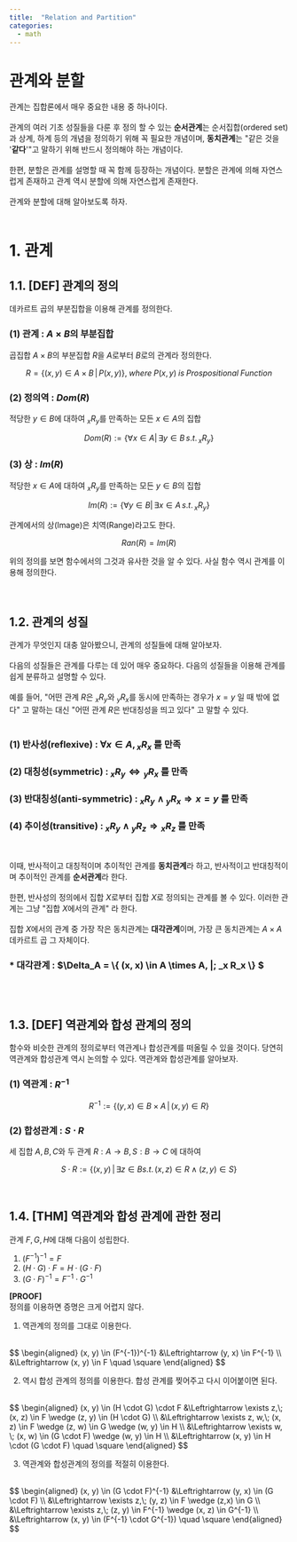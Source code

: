 ```yaml
---
title:  "Relation and Partition"
categories:
  - math
---
```

# 관계와 분할
관계는 집합론에서 매우 중요한 내용 중 하나이다.
<br>
<br>
관계의 여러 기초 성질들을 다룬 후 정의 할 수 있는 **순서관계**는 순서집합(ordered set)과 상계, 하계 등의 개념을 정의하기 위해 꼭 필요한 개념이며, **동치관계**는 "같은 것을 '**같다**'"고 말하기 위해 반드시 정의해야 하는 개념이다.
<br>
<br>
한편, 분할은 관계를 설명할 때 꼭 함께 등장하는 개념이다. 분할은 관계에 의해 자연스럽게 존재하고 관계 역시 분할에 의해 자연스럽게 존재한다.
<br>
<br>
관계와 분할에 대해 알아보도록 하자.
<br>
<br>  

# 1. 관계
## 1.1. [DEF] 관계의 정의
데카르트 곱의 부분집합을 이용해 관계를 정의한다.
### (1) 관계 : $A \times B$의 부분집합
곱집합 $A \times B$의 부분집합 $R$을 $A$로부터 $B$로의 관계라 정의한다.  

$$
R = \{(x,\, y) \in A \times B\, |\, P(x, y)\},\; where\; P(x, y)\; is\;  Prospositional\; Function
$$ 

### (2) 정의역 : $Dom(R)$
적당한 $y \in B$에 대하여 ${}_x R_y$를 만족하는 모든 $x \in A$의 집합  

$$
Dom(R) := \{\forall x \in A |\, \exists y \in B \, s.t.\, {}_x R_y \}
$$  

### (3) 상 : $Im(R)$
적당한 $x \in A$에 대하여 ${}_x R_y$를 만족하는 모든 $y \in B$의 집합  

$$
Im(R) := \{\forall y \in B |\, \exists x \in A \, s.t.\, {}_x R_y \}
$$  

관계에서의 상(Image)은 치역(Range)라고도 한다.  

$$
Ran(R) = Im(R)
$$
  
위의 정의를 보면 함수에서의 그것과 유사한 것을 알 수 있다. 사실 함수 역시 관계를 이용해 정의한다.  
<br>
<br>

## 1.2. 관계의 성질
관계가 무엇인지 대충 알아봤으니, 관계의 성질들에 대해 알아보자. 
<br>
<br>
다음의 성질들은 관계를 다루는 데 있어 매우 중요하다. 다음의 성질들을 이용해 관계를 쉽게 분류하고 설명할 수 있다.
<br>
<br>
예를 들어, "어떤 관계 $R$은 ${}_x R_y$와 ${}_y R_x$를 동시에 만족하는 경우가 $x = y$ 일 때 밖에 없다" 고 말하는 대신 "어떤 관계 $R$은 반대칭성을 띄고 있다" 고 말할 수 있다.
<br>
<br>

### (1) 반사성(reflexive) : $\forall x \in A,\, {}_x R_x$ 를 만족
### (2) 대칭성(symmetric) : ${}_x R_y \Leftrightarrow {}_y R_x$ 를 만족
### (3) 반대칭성(anti-symmetric) : ${}_x R_y \wedge {}_y R_x \Rightarrow x = y$ 를 만족
### (4) 추이성(transitive) : ${}_x R_y \wedge {}_y R_z \Rightarrow {}_x R_z$ 를 만족
<br>  

이때, 반사적이고 대칭적이며 추이적인 관계를 **동치관계**라 하고, 반사적이고 반대칭적이며 추이적인 관계를 **순서관계**라 한다.
<br>
<br>
한편, 반사성의 정의에서 집합 $X$로부터 집합 $X$로 정의되는 관계를 볼 수 있다. 이러한 관계는 그냥 "집합 $X$에서의 관계" 라 한다.
<br>
<br>
집합 $X$에서의 관계 중 가장 작은 동치관계는 **대각관계**이며, 가장 큰 동치관계는 $A \times A$ 데카르트 곱 그 자체이다.

### * 대각관계 : $\Delta_A = \\{ (x, x) \in A \times A\, |\; _x R_x \\} $ 

<br>
<br>  

## 1.3. [DEF] 역관계와 합성 관계의 정의
함수와 비슷한 관계의 정의로부터 역관계나 합성관계를 떠올릴 수 있을 것이다. 당연히 역관계와 합성관계 역시 논의할 수 있다. 역관계와 합성관계를 알아보자.
<br>
### (1) 역관계 : $R^{-1}$  

$$
R^{-1} :=  \{ (y, x) \in B \times A\, |\, (x, y) \in R \}
$$  

### (2) 합성관계 : $S \cdot R$
세 집합 $A, B, C$와 두 관계 $R : A \rightarrow B,\, S : B \rightarrow C$ 에 대하여  

$$
S \cdot R := \{ (x, y)\, |\, \exists z \in B s.t. \, (x, z) \in R \wedge (z, y) \in S \}
$$  

<br>

## 1.4. [THM] 역관계와 합성 관계에 관한 정리
관계 $F, G, H$에 대해 다음이 성립한다.  

1. $(F^{-1})^{-1} = F$
2. $(H \cdot G) \cdot F = H \cdot (G \cdot F)$
3. $(G \cdot F)^{-1} = F^{-1} \cdot G^{-1}$

**[PROOF]**
<br>
정의를 이용하면 증명은 크게 어렵지 않다.  

1. 역관계의 정의를 그대로 이용한다.
<br>
$$
\begin{aligned}
(x, y) \in (F^{-1})^{-1} 
&\Leftrightarrow (y, x) \in F^{-1} \\
&\Leftrightarrow (x, y) \in F \quad \square
\end{aligned}
$$

2. 역시 합성 관계의 정의를 이용한다. 합성 관계를 찢어주고 다시 이어붙이면 된다.
<br>
$$
\begin{aligned}
(x, y) \in (H \cdot G) \cdot F 
&\Leftrightarrow \exists z,\; (x, z) \in F \wedge (z, y) \in (H \cdot G) \\
&\Leftrightarrow \exists z, w,\; (x, z) \in F \wedge (z, w) \in G \wedge (w, y) \in H \\
&\Leftrightarrow \exists w, \; (x, w) \in (G \cdot F) \wedge (w, y) \in H \\
&\Leftrightarrow (x, y) \in H \cdot (G \cdot F) \quad \square
\end{aligned}
$$

3. 역관계와 합성관계의 정의를 적절히 이용한다.
<br>
$$
\begin{aligned}
(x, y) \in (G \cdot F)^{-1} 
&\Leftrightarrow (y, x) \in (G \cdot F) \\
&\Leftrightarrow \exists z,\; (y, z) \in F \wedge (z,x) \in G \\
&\Leftrightarrow \exists z,\; (z, y) \in F^{-1} \wedge (x, z) \in G^{-1} \\
&\Leftrightarrow (x, y) \in (F^{-1} \cdot G^{-1}) \quad \square
\end{aligned}
$$
